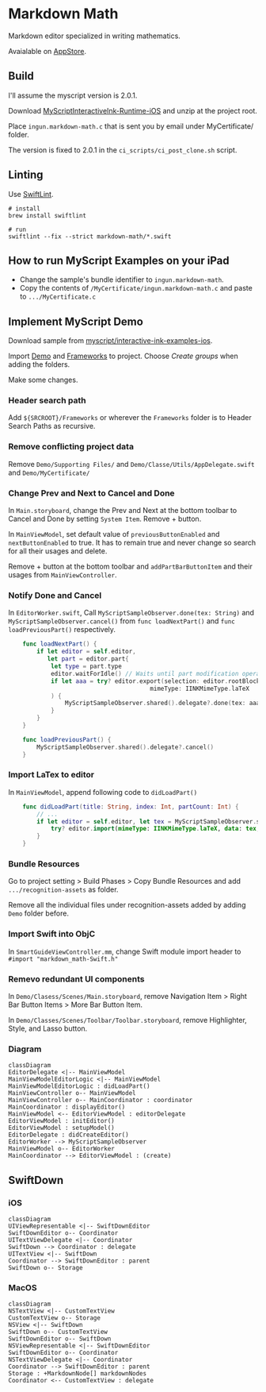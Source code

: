 #  Markdown Math

Markdown editor specialized in writing mathematics.

Avaialable on [AppStore](https://apps.apple.com/kr/app/markdown-math/id6470172797?l=en-GB).

## Build

I'll assume the myscript version is 2.0.1.

Download [MyScriptInteractiveInk-Runtime-iOS](https://s3-us-west-2.amazonaws.com/iink/runtime/2.0.0/MyScriptInteractiveInk-Runtime-iOS-2.0.1.zip) and unzip at the project root.

Place `ingun.markdown-math.c` that is sent you by email under MyCertificate/ folder.

The version is fixed to 2.0.1 in the `ci_scripts/ci_post_clone.sh` script.

## Linting

Use [SwiftLint](https://github.com/realm/SwiftLint).

```shell
# install
brew install swiftlint

# run
swiftlint --fix --strict markdown-math/*.swift
```

## How to run MyScript Examples on your iPad

- Change the sample's bundle identifier to `ingun.markdown-math`.
- Copy the contents of `/MyCertificate/ingun.markdown-math.c` and paste to `.../MyCertificate.c`

## Implement MyScript Demo

Download sample from [myscript/interactive-ink-examples-ios](https://github.com/myscript/interactive-ink-examples-ios).

Import [Demo](https://github.com/MyScript/interactive-ink-examples-ios/tree/master/Examples/Demo/Demo) and [Frameworks](https://github.com/MyScript/interactive-ink-examples-ios/tree/master/Examples/Frameworks/) to project. Choose *Create groups* when adding the folders.

Make some changes.

### Header search path

Add `${SRCROOT}/Frameworks` or wherever the `Frameworks` folder is to  Header Search Paths as recursive.

### Remove conflicting project data

Remove `Demo/Supporting Files/` and `Demo/Classe/Utils/AppDelegate.swift` and `Demo/MyCertificate/`

### Change Prev and Next to Cancel and Done

In `Main.storyboard`, change the Prev and Next at the bottom toolbar to Cancel and Done by setting `System Item`. Remove + button.

In `MainViewModel`, set default value of `previousButtonEnabled` and `nextButtonEnabled` to true. It has to remain true and never change so search for all their usages and delete.

Remove + button at the bottom toolbar and `addPartBarButtonItem` and their usages from `MainViewController`.

### Notify Done and Cancel

In `EditorWorker.swift`, Call `MyScriptSampleObserver.done(tex: String)` and `MyScriptSampleObserver.cancel()` from `func loadNextPart()` and `func loadPreviousPart()` respectively.

```swift
    func loadNextPart() {
        if let editor = self.editor,
           let part = editor.part{
            let type = part.type
            editor.waitForIdle() // Waits until part modification operations are over.
            if let aaa = try? editor.export(selection: editor.rootBlock,
                                        mimeType: IINKMimeType.laTeX
            ) {
                MyScriptSampleObserver.shared().delegate?.done(tex: aaa)
            }
        }
    }

    func loadPreviousPart() {
        MyScriptSampleObserver.shared().delegate?.cancel()
    }
```

### Import LaTex to editor

In `MainViewModel`, append following code to `didLoadPart()`

```swift
    func didLoadPart(title: String, index: Int, partCount: Int) {
        // ...
        if let editor = self.editor, let tex = MyScriptSampleObserver.shared().latex {
            try? editor.import(mimeType: IINKMimeType.laTeX, data: tex, selection: editor.rootBlock)
        }
    }
```

### Bundle Resources

Go to project setting > Build Phases > Copy Bundle Resources and add `.../recognition-assets` as folder.

Remove all the individual files under recognition-assets added by adding `Demo` folder before.


### Import Swift into ObjC

In `SmartGuideViewController.mm`, change Swift module import header to `#import "markdown_math-Swift.h"`

### Remevo redundant UI components

In `Demo/Clasess/Scenes/Main.storyboard`, remove Navigation Item > Right Bar Button Items > More Bar Button Item.

In `Demo/Classes/Scenes/Toolbar/Toolbar.storyboard`, remove Highlighter, Style, and Lasso button.

### Diagram

```mermaid
classDiagram
EditorDelegate <|-- MainViewModel
MainViewModelEditorLogic <|-- MainViewModel
MainViewModelEditorLogic : didLoadPart()
MainViewController o-- MainViewModel
MainViewController o-- MainCoordinator : coordinator
MainCoordinator : displayEditor()
MainViewModel <-- EditorViewModel : editorDelegate
EditorViewModel : initEditor()
EditorViewModel : setupModel()
EditorDelegate : didCreateEditor()
EditorWorker --> MyScriptSampleObserver
MainViewModel o-- EditorWorker
MainCoordinator --> EditorViewModel : (create)
```

## SwiftDown

### iOS

```mermaid
classDiagram
UIViewRepresentable <|-- SwiftDownEditor
SwiftDownEditor o-- Coordinator
UITextViewDelegate <|-- Coordinator
SwiftDown --> Coordinator : delegate
UITextView <|-- SwiftDown
Coordinator --> SwiftDownEditor : parent
SwiftDown o-- Storage
```

### MacOS

```mermaid
classDiagram
NSTextView <|-- CustomTextView
CustomTextView o-- Storage
NSView <|-- SwiftDown
SwiftDown o-- CustomTextView
SwiftDownEditor o-- SwiftDown
NSViewRepresentable <|-- SwiftDownEditor
SwiftDownEditor o-- Coordinator
NSTextViewDelegate <|-- Coordinator
Coordinator --> SwiftDownEditor : parent
Storage : +MarkdownNode[] markdownNodes
Coordinator <-- CustomTextView : delegate
```

